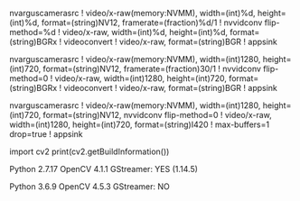 nvarguscamerasrc ! video/x-raw(memory:NVMM), width=(int)%d, height=(int)%d, format=(string)NV12, framerate=(fraction)%d/1 ! nvvidconv flip-method=%d ! video/x-raw, width=(int)%d, height=(int)%d, format=(string)BGRx ! videoconvert ! video/x-raw, format=(string)BGR ! appsink

nvarguscamerasrc ! video/x-raw(memory:NVMM), width=(int)1280, height=(int)720, format=(string)NV12, framerate=(fraction)30/1 ! nvvidconv flip-method=0 ! video/x-raw, width=(int)1280, height=(int)720, format=(string)BGRx ! videoconvert ! video/x-raw, format=(string)BGR ! appsink

nvarguscamerasrc ! video/x-raw(memory:NVMM), width=(int)1280, height=(int)720, format=(string)NV12,                            nvvidconv flip-method=0 ! video/x-raw, width=(int)1280, height=(int)720, format=(string)I420 ! max-buffers=1 drop=true ! appsink


import cv2
print(cv2.getBuildInformation())

Python 2.7.17
OpenCV 4.1.1
GStreamer:	YES (1.14.5)

Python 3.6.9
OpenCV 4.5.3
GStreamer:	NO